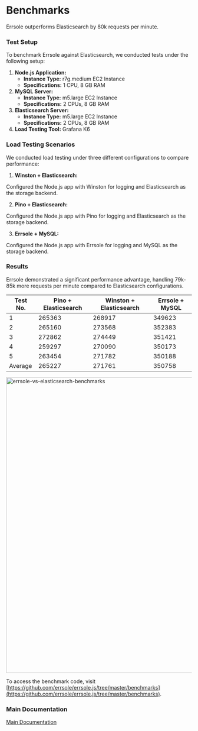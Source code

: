 # Benchmarks

Errsole outperforms Elasticsearch by 80k requests per minute.

### Test Setup

To benchmark Errsole against Elasticsearch, we conducted tests under the following setup:

1. **Node.js Application:**
    * **Instance Type:** r7g.medium EC2 Instance
    * **Specifications:** 1 CPU, 8 GB RAM
2. **MySQL Server:**
    * **Instance Type:** m5.large EC2 Instance
    * **Specifications:** 2 CPUs, 8 GB RAM
3. **Elasticsearch Server:**
    * **Instance Type:** m5.large EC2 Instance
    * **Specifications:** 2 CPUs, 8 GB RAM
4. **Load Testing Tool:** Grafana K6

### Load Testing Scenarios

We conducted load testing under three different configurations to compare performance:

1. **Winston + Elasticsearch:**

Configured the Node.js app with Winston for logging and Elasticsearch as the storage backend.

2. **Pino + Elasticsearch:**

Configured the Node.js app with Pino for logging and Elasticsearch as the storage backend.

3. **Errsole + MySQL:**

Configured the Node.js app with Errsole for logging and MySQL as the storage backend.

### Results

Errsole demonstrated a significant performance advantage, handling 79k-85k more requests per minute compared to Elasticsearch configurations.

| **Test No.** 	| **Pino + Elasticsearch** 	| **Winston + Elasticsearch** 	| **Errsole + MySQL** 	|
|--------------	|--------------------------	|-----------------------------	|---------------------	|
| 1            	| 265363                   	| 268917                      	| 349623              	|
| 2            	| 265160                   	| 273568                      	| 352383              	|
| 3            	| 272862                   	| 274449                      	| 351421              	|
| 4            	| 259297                   	| 270090                      	| 350173              	|
| 5            	| 263454                   	| 271782                      	| 350188              	|
| Average      	| 265227                   	| 271761                      	| 350758              	|

<img src="https://github.com/user-attachments/assets/14eb3290-a2d5-4365-8926-532120e2c6c5" alt="errsole-vs-elasticsearch-benchmarks" width="800">

To access the benchmark code, visit [https://github.com/errsole/errsole.js/tree/master/benchmarks](https://github.com/errsole/errsole.js/tree/master/benchmarks).

### Main Documentation

[Main Documentation](/README.md)
